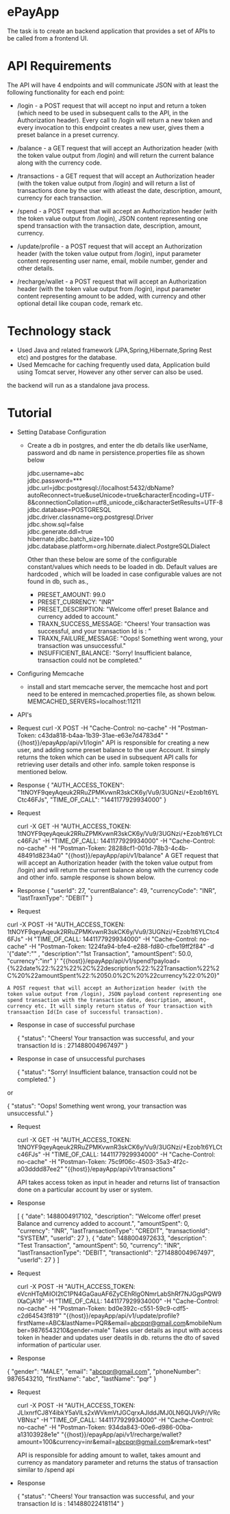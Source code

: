 # ePayApp
The task is to create an backend application that provides a set of APIs to be called from a frontend UI.
# API Requirements
The API will have 4 endpoints and will communicate JSON with at least the following functionality for each end point:

* /login -  a POST request that will accept no input and return a token (which need to be used in subsequent calls to the API, in the Authorization header). Every call  to /login will return a new token and every invocation to this endpoint creates a new user, gives them a preset balance in a preset currency. 

* /balance -  a GET request that will accept an Authorization header (with the token value output from /login) and  will return the current balance along with the currency code.

* /transactions - a GET request that will accept an Authorization header (with the token value output from /login) and  will return a list of transactions done by the user with atleast the date, description, amount, currency for each transaction.

* /spend - a POST request that will accept an Authorization header (with the token value output from /login), JSON content representing one spend transaction with the transaction date, description, amount, currency.

* /update/profile - a POST request that will accept an Authorization header (with the token value output from /login),  input parameter  content representing user name, email, mobile number, gender and other details.

* /recharge/wallet - a POST request that will accept an Authorization header (with the token value output from /login),  input parameter  content representing amount to be added, with currency and other optional detail like coupan code, remark etc.

# Technology stack

* Used Java and related framework (JPA,Spring,Hibernate,Spring Rest etc) and postgres for the database. 
* Used Memcache for caching frequently used data, Application build using Tomcat server, However any other server can also be used.

the backend will run as a standalone java process. 

# Tutorial

* Setting Database Configuration
  + Create a db in postgres, and enter the db details like userName, password and db name in persistence.properties file as shown below

    jdbc.username=abc   
    jdbc.password=***   
    jdbc.url=jdbc:postgresql://localhost:5432/dbName?autoReconnect=true&useUnicode=true&characterEncoding=UTF-   8&connectionCollation=utf8_unicode_ci&characterSetResults=UTF-8   
    jdbc.database=POSTGRESQL  
    jdbc.driver.classname=org.postgresql.Driver   
    jdbc.show.sql=false   
    jdbc.generate.ddl=true  
    hibernate.jdbc.batch_size=100   
    jdbc.database.platform=org.hibernate.dialect.PostgreSQLDialect  
    
    Other than these below are some of the configurable constant/values which needs to be loaded in db. Default values are hardcoded , which will be loaded in case configurable values are not found in db, such as., 
      +   PRESET_AMOUNT: 99.0
      +   PRESET_CURRENCY: "INR"
      +   PRESET_DESCRIPTION: "Welcome offer! preset Balance and currency added to account."
      +   TRAXN_SUCCESS_MESSAGE: "Cheers! Your transaction was successful, and your transaction Id is : "
      +   TRAXN_FAILURE_MESSAGE: "Oops! Something went wrong, your transaction was unsuccessful."
      +   INSUFFICIENT_BALANCE:  "Sorry! Insufficient balance, transaction could not be completed."
    
  
* Configuring Memcache
  + install and start memcache server, the memcache host and port need to be entered in memcached.properties file, as shown below.              MEMCACHED_SERVERS=localhost:11211
  
*  API's
  + Request
    curl -X POST -H "Cache-Control: no-cache" -H "Postman-Token: c43da818-b4aa-1b39-31ae-e63e7d4783d4" "{{host}}/epayApp/api/v1/login"
    API is responsible for creating a new user, and adding some preset balance to the user Account. It simply returns the token which       can be used in subsequent API calls for retrieving user details and other info. sample token response is mentioned below.
  + Response
   {
    "AUTH_ACCESS_TOKEN": "1tNOYF9qeyAqeuk2RRuZPMKvwnR3skCK6y/Vu9/3UGNzi/+Ezob1t6YLCtc46FJs",
    "TIME_OF_CALL": "1441177929934000"
  }
  
  + Request
    
    curl -X GET -H "AUTH_ACCESS_TOKEN: 1tNOYF9qeyAqeuk2RRuZPMKvwnR3skCK6y/Vu9/3UGNzi/+Ezob1t6YLCtc46FJs" -H "TIME_OF_CALL:                  1441177929934000" -H "Cache-Control: no-cache" -H "Postman-Token: 28288cf1-001d-78b3-4c4b-48491d8234a0" "{{host}}/epayApp/api/v1/balance"
    A GET request that will accept an Authorization header (with the token value output from /login) and  will return the current           balance along with the currency code and other info. sample response is shown below.
    
  + Response
    {
    "userId": 27,
    "currentBalance": 49,
    "currencyCode": "INR",
    "lastTraxnType": "DEBIT"
    }
    
  + Request

  curl -X POST -H "AUTH_ACCESS_TOKEN: 1tNOYF9qeyAqeuk2RRuZPMKvwnR3skCK6y/Vu9/3UGNzi/+Ezob1t6YLCtc46FJs" -H "TIME_OF_CALL: 1441177929934000" -H "Cache-Control: no-cache" -H "Postman-Token: 1224fa94-bfe4-e288-fd80-cfbe19ff2f84" -d '{"date":"" ,
  "description":"1st Transaction",
  "amountSpent": 50.0,
  "currency":"inr"
  }' "{{host}}/epayApp/api/v1/spend?payload=            {%22date%22:%22%22%2C%22description%22:%22Transaction%22%2C%20%22amountSpent%22:%2050.0%2C%20%22currency%22:0%20}"

    A POST request that will accept an Authorization header (with the token value output from /login), JSON payload content representing one spend transaction with the transaction date, description, amount, currency etc. It will simply return status of Your transaction with transaaction Id(In case of successful transaction).

  + Response in case of successful purchase

    {
    "status": "Cheers! Your transaction was successful, and your transaction Id is : 271488004967497"
    }
  + Response in case of unsuccessful purchases
  
    {
  "status": "Sorry! Insufficient balance, transaction could not be completed."
    }
 
   or
  
   {
  "status": "Oops! Something went wrong, your transaction was unsuccessful."
   }

  + Request

      curl -X GET -H "AUTH_ACCESS_TOKEN: 1tNOYF9qeyAqeuk2RRuZPMKvwnR3skCK6y/Vu9/3UGNzi/+Ezob1t6YLCtc46FJs" -H "TIME_OF_CALL: 1441177929934000" -H "Cache-Control: no-cache" -H "Postman-Token: 75c9f06c-4503-35a3-4f2c-a03dddd87ee2" "{{host}}/epayApp/api/v1/transactions"

    API takes access token as input in header and returns list of transaction done on a particular account by user or system.
    
  + Response

     [
      {
        "date": 1488004917102,
        "description": "Welcome offer! preset Balance and currency added to account.",
        "amountSpent": 0,
        "currency": "INR",
        "lastTransactionType": "CREDIT",
        "transactionId": "SYSTEM",
        "userId": 27
    },
    {
        "date": 1488004972633,
        "description": "Test Transaction",
        "amountSpent": 50,
        "currency": "INR",
        "lastTransactionType": "DEBIT",
        "transactionId": "271488004967497",
        "userId": 27
      }
    ]

  + Request

      curl -X POST -H "AUTH_ACCESS_TOKEN: eVcnHTqMilOI2tC1PN4GaGauAF6ZyCEhRlgONmrLabShRf7NJGgsPQW9lXaCjA19" -H "TIME_OF_CALL: 1441177929934000" -H "Cache-Control: no-cache" -H "Postman-Token: bd0e392c-c551-59c9-cdf5-c2d64543f819" "{{host}}/epayApp/api/v1/update/profile?firstName=ABC&lastName=PQR&email=abcpqr@gmail.com&mobileNumber=9876543210&gender=male"
     Takes user details as input with access token in header and updates user deatils in db. returns the dto of saved information of particular user.
 
  + Response

   {
    "gender": "MALE",
    "email": "abcpqr@gmail.com",
    "phoneNumber": 9876543210,
    "firstName": "abc",
    "lastName": "pqr"
   }

  + Request

      curl -X POST -H "AUTH_ACCESS_TOKEN: JLlxnrfCJ8Y4ibkY5aVlLs2xWVkmVtJGCqrxAJlddJMJ0LN6QlJVkP//VRcVBNsz" -H "TIME_OF_CALL: 1441177929934000" -H "Cache-Control: no-cache" -H "Postman-Token: 934da843-00e6-d986-00ba-a13103928e1e" "{{host}}/epayApp/api/v1/recharge/wallet?amount=100&currency=inr&email=abcpqr@gmail.com&remark=test"

      API is responsible for adding amount to wallet, takes amount and currency as mandatory parameter and returns the status of transaction similar to /spend api
  + Response

    {
    "status": "Cheers! Your transaction was successful, and your transaction Id is : 141488022418114"
    }
